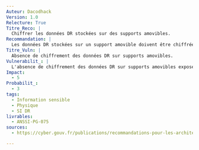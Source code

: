 ```yaml
---
Auteur: Dacodhack
Version: 1.0
Relecture: True
Titre_Reco: |
  Chiffrer les données DR stockées sur des supports amovibles.
Recommandation: |
  Les données DR stockées sur un support amovible doivent être chiffrées au moyen de produits de sécurité agréés DR.
Titre_Vuln: |
  Absence de chiffrement des données DR sur supports amovibles.
Vulnerabilit_: |
  L'absence de chiffrement des données DR sur supports amovibles expose ces données à des risques de compromission, comme la perte, le vol ou l'accès non autorisé à des informations sensibles.
Impact:
  - 5
Probabilit_:
  - 3
tags:
  - Information sensible
  - Physique
  - SI DR
livrables:
  - ANSSI-PG-075
sources:
  - https://cyber.gouv.fr/publications/recommandations-pour-les-architectures-des-si-sensibles-ou-dr

---
```

